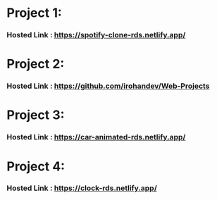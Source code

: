 # Project 1:
### Hosted Link : https://spotify-clone-rds.netlify.app/

# Project 2:
### Hosted Link : https://github.com/irohandev/Web-Projects

# Project 3:
### Hosted Link : https://car-animated-rds.netlify.app/

# Project 4:
### Hosted Link : https://clock-rds.netlify.app/
